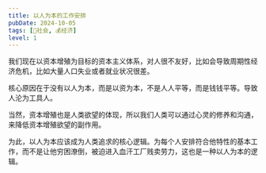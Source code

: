```yaml
---
title: 以人为本的工作安排
pubDate: 2024-10-05
tags: [👫社会, 💰经济]
level: 1
---
```


我们现在以资本增殖为目标的资本主义体系，对人很不友好，比如会导致周期性经济危机，比如大量人口失业或者就业状况很差。

核心原因在于没有以人为本，而是以资为本，不是人人平等，而是钱钱平等。导致人沦为工具人。

当然，资本增殖也是人类欲望的体现，所以我们人类可以通过心灵的修养和沟通，来降低资本增殖欲望的副作用。

为此，以人为本应该成为人类追求的核心逻辑。为每个人安排符合他特性的基本工作，而不是让他穷困潦倒，被迫进入血汗工厂贱卖劳力，这也是一种以人为本的逻辑。
